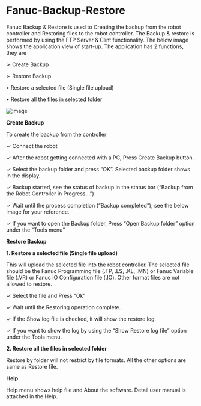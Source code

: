 # Fanuc-Backup-Restore

Fanuc Backup & Restore is used to Creating the backup from the robot controller and Restoring files to the robot controller. The Backup & restore is performed by using the FTP Server & Clint functionality. The below image shows the application view of start-up. The application has 2 functions, they are

➢ Create Backup

➢ Restore Backup

   • Restore a selected file (Single file upload)

   • Restore all the files in selected folder
   
![image](https://user-images.githubusercontent.com/39395111/166147149-86546a94-a542-4cb5-9691-67129cf0f7d2.png)

**Create Backup**

To create the backup from the controller

✓ Connect the robot

✓ After the robot getting connected with a PC, Press Create Backup button.

✓ Select the backup folder and press “OK”. Selected backup folder shows in the display.

✓ Backup started, see the status of backup in the status bar (“Backup from the Robot Controller in Progress...”)

✓ Wait until the process completion (“Backup completed”), see the below image for your reference.

✓ If you want to open the Backup folder, Press “Open Backup folder” option under the “Tools menu”


**Restore Backup**

**1. Restore a selected file (Single file upload)**

This will upload the selected file into the robot controller. The selected file should be the Fanuc Programming file (.TP, .LS, .KL, .MN) or Fanuc Variable file (.VR) or Fanuc IO Configuration file (.IO). Other format files are not allowed to restore.

✓ Select the file and Press “Ok”

✓ Wait until the Restoring operation complete.

✓ If the Show log file is checked, it will show the restore log.

✓ If you want to show the log by using the “Show Restore log file” option under the Tools menu.

**2. Restore all the files in selected folder**

Restore by folder will not restrict by file formats. All the other options are same as Restore file.

**Help**

Help menu shows help file and About the software. Detail user manual is attached in the Help.

